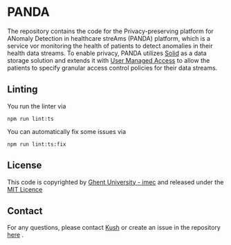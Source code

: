 # PANDA

The repository contains the code for the Privacy-preserving platform for ANomaly Detection in healthcare streAms (PANDA) platform, which is a service vor monitoring the health of patients to detect anomalies in their health data streams. To enable privacy, PANDA utilizes [Solid](https://solidproject.org/) as a data storage solution and extends it with [User Managed Access](https://github.com/solidLabResearch/user-managed-access) to allow the patients to specify granular access control policies for their data streams. 


## Linting

You run the linter via 
```shell
npm run lint:ts
```

You can automatically fix some issues via
```shell
npm run lint:ts:fix
```

## License

This code is copyrighted by [Ghent University - imec](https://www.ugent.be/ea/idlab/en) and released under the [MIT Licence](./LICENCE) 

## Contact

For any questions, please contact [Kush](mailto:kushagrasingh.bisen@ugent.be) or create an issue in the repository [here](https://github.com/SolidLabResearch/privacy-dashboard-stream/issues) .
